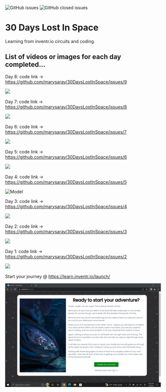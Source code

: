 ![GitHub issues](https://img.shields.io/github/issues-raw/marysaray/30DaysLostInSpace)
![GitHub closed issues](https://img.shields.io/github/issues-closed-raw/marysaray/30DaysLostInSpace)

# 30 Days Lost In Space
Learning from inventr.io circuits and coding.

## List of videos or images for each day completed... 

Day 8: code link -> https://github.com/marysaray/30DaysLostInSpace/issues/9

[![](https://markdown-videos-api.jorgenkh.no/youtube/keIOaTJ2dXk/)](https://youtu.be/keIOaTJ2dXk) 

Day 7: code link -> https://github.com/marysaray/30DaysLostInSpace/issues/8

[![](https://markdown-videos-api.jorgenkh.no/youtube/9QyLbQo9950/)](https://youtu.be/9QyLbQo9950) 

Day 6: code link -> https://github.com/marysaray/30DaysLostInSpace/issues/7

[![](https://markdown-videos-api.jorgenkh.no/youtube/KarFUF-8vbU/)](https://youtu.be/KarFUF-8vbU) 

Day 5: code link -> https://github.com/marysaray/30DaysLostInSpace/issues/6

[![](https://markdown-videos-api.jorgenkh.no/youtube/oJY9wVSD6to/)](https://youtu.be/oJY9wVSD6to) 

Day 4: code link -> https://github.com/marysaray/30DaysLostInSpace/issues/5

![Model](https://github.com/marysaray/30DaysLostInSpace/assets/82470838/16ca773e-43d2-4e9c-9732-3f95a2606763)

Day 3: code link -> https://github.com/marysaray/30DaysLostInSpace/issues/4

[![](https://markdown-videos-api.jorgenkh.no/youtube/GSBBUuudSMk/)](https://youtu.be/GSBBUuudSMk) 

Day 2: code link -> https://github.com/marysaray/30DaysLostInSpace/issues/3

[![](https://markdown-videos-api.jorgenkh.no/youtube/Z0iCB9BUpcI/)](https://youtu.be/Z0iCB9BUpcI) 

Day 1: code link -> https://github.com/marysaray/30DaysLostInSpace/issues/2

[![](https://markdown-videos-api.jorgenkh.no/youtube/8bjS5ZpPoy8/)](https://youtu.be/8bjS5ZpPoy8) 

Start your journey @ https://learn.inventr.io/launch/

![Model](LostInSpaceIntro.jpg)
